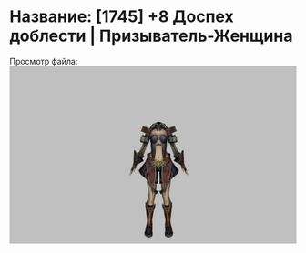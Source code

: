 # Название: [1745] +8 Доспех доблести | Призыватель-Женщина

Просмотр файла:
![p090003.png](p090003.png)